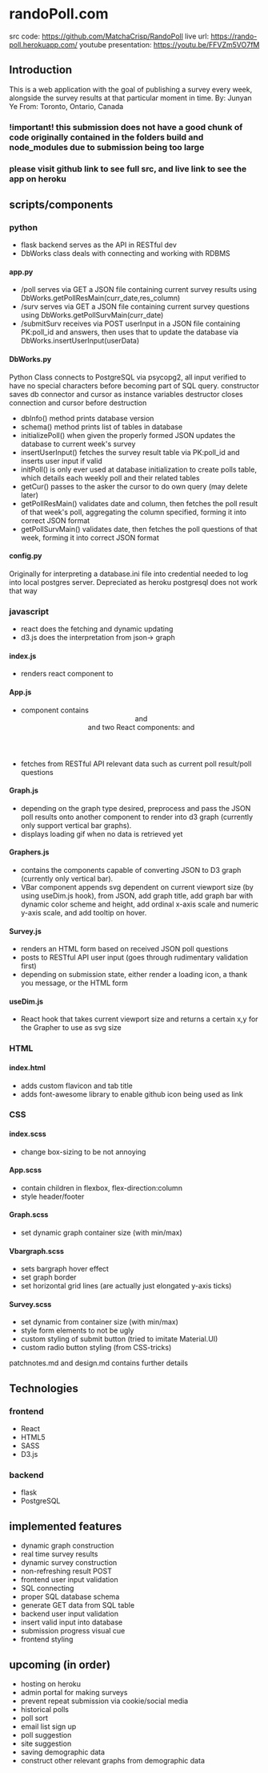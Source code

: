 # randoPoll.com
src code: https://github.com/MatchaCrisp/RandoPoll
live url: https://rando-poll.herokuapp.com/
youtube presentation: https://youtu.be/FFVZm5VO7fM
## Introduction
This is a web application with the goal of publishing a survey every week, alongside the survey results at that particular moment in time.
By: Junyan Ye
From: Toronto, Ontario, Canada

### !important! this submission does not have a good chunk of code originally contained in the folders build and node_modules due to submission being too large
### please visit github link to see full src, and live link to see the app on heroku

## scripts/components

### python
 - flask backend serves as the API in RESTful dev
 - DbWorks class deals with connecting and working with RDBMS

#### app.py
 - /poll serves via GET a JSON file containing current survey results using DbWorks.getPollResMain(curr_date,res_column)
 - /surv serves via GET a JSON file containing current survey questions using DbWorks.getPollSurvMain(curr_date)
 - /submitSurv receives via POST userInput in a JSON file containing PK:poll_id and answers, then uses that to update the database via DbWorks.insertUserInput(userData)

#### DbWorks.py
 Python Class connects to PostgreSQL via psycopg2, all input verified to have no special characters before becoming part of SQL query.
 constructor saves db connector and cursor as instance variables
 destructor closes connection and cursor before destruction
 - dbInfo() method prints database version
 - schema() method prints list of tables in database
 - initializePoll() when given the properly formed JSON updates the database to current week's survey
 - insertUserInput() fetches the survey result table via PK:poll_id and inserts user input if valid
 - initPoll() is only ever used at database initialization to create polls table, which details each weekly poll and their related tables
 - getCur() passes to the asker the cursor to do own query (may delete later)
 - getPollResMain() validates date and column, then fetches the poll result of that week's poll, aggregating the column specified, forming it into correct JSON format
 - getPollSurvMain() validates date, then fetches the poll questions of that week, forming it into correct JSON format

#### config.py
Originally for interpreting a database.ini file into credential needed to log into local postgres server.
Depreciated as heroku postgresql does not work that way

### javascript
 - react does the fetching and dynamic updating
 - d3.js does the interpretation from json-> graph

#### index.js
 - renders react component <App /> to <div id="root" />

#### App.js
 - component contains <header /> and <footer /> and two React components: <Graph /> and <Survey />
 - fetches from RESTful API relevant data such as current poll result/poll questions

#### Graph.js
 - depending on the graph type desired, preprocess and pass the JSON poll results onto another component to render into d3 graph (currently only support vertical bar graphs).
 - displays loading gif when no data is retrieved yet

#### Graphers.js
 - contains the components capable of converting JSON to D3 graph (currently only vertical bar).
 - VBar component appends svg dependent on current viewport size (by using useDim.js hook), from JSON, add graph title, add graph bar with dynamic color scheme and height, add ordinal x-axis scale and numeric y-axis scale, and add tooltip on hover.

#### Survey.js
 - renders an HTML form based on received JSON poll questions
 - posts to RESTful API user input (goes through rudimentary validation first)
 - depending on submission state, either render a loading icon, a thank you message, or the HTML form

#### useDim.js
 - React hook that takes current viewport size and returns a certain x,y for the Grapher to use as svg size

### HTML

#### index.html
 - adds custom flavicon and tab title
 - adds font-awesome library to enable github icon being used as link

### CSS

#### index.scss
 - change box-sizing to be not annoying

#### App.scss
 - contain children in flexbox, flex-direction:column
 - style header/footer

#### Graph.scss
 - set dynamic graph container size (with min/max)

#### Vbargraph.scss
 - sets bargraph hover effect
 - set graph border
 - set horizontal grid lines (are actually just elongated y-axis ticks)

#### Survey.scss
 - set dynamic from container size (with min/max)
 - style form elements to not be ugly
 - custom styling of submit button (tried to imitate Material.UI)
 - custom radio button styling (from CSS-tricks)

patchnotes.md and design.md contains further details

## Technologies
### frontend
- React
- HTML5
- SASS
- D3.js

### backend
- flask
- PostgreSQL

## implemented features
- dynamic graph construction
- real time survey results
- dynamic survey construction
- non-refreshing result POST
- frontend user input validation
- SQL connecting
- proper SQL database schema
- generate GET data from SQL table
- backend user input validation
- insert valid input into database
- submission progress visual cue
- frontend styling

## upcoming (in order)
- hosting on heroku
- admin portal for making surveys
- prevent repeat submission via cookie/social media
- historical polls
- poll sort
- email list sign up
- poll suggestion
- site suggestion
- saving demographic data 
- construct other relevant graphs from demographic data
